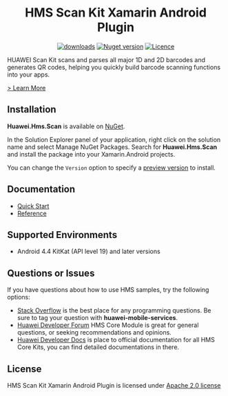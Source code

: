 <p align="center">
  <h1 align="center">HMS Scan Kit Xamarin Android Plugin</h1>
</p>

<p align="center">
  <a href="https://www.nuget.org/packages/Huawei.Hms.Scan"><img src="https://img.shields.io/nuget/dt/Huawei.Hms.Scan?label=Downloads&color=%23007EC6&style=for-the-badge"alt="downloads"></a>
  <a href="https://www.nuget.org/packages/Huawei.Hms.Scan"><img src="https://img.shields.io/nuget/v/Huawei.Hms.Scan?color=%23ed2a1c&style=for-the-badge" alt="Nuget version"></a>
  <a href="/LICENCE"><img src="https://img.shields.io/badge/License-Apache%202.0-blue.svg?color=%3bcc62&style=for-the-badge" alt="Licence"></a>
</p>


HUAWEI Scan Kit scans and parses all major 1D and 2D barcodes and generates QR codes, helping you quickly build barcode scanning functions into your apps.

[> Learn More](https://developer.huawei.com/consumer/en/doc/development/HMS-Plugin-Guides/introduction-0000001057554169)

## Installation

**Huawei.Hms.Scan** is available on [NuGet](https://www.nuget.org/packages/Huawei.Hms.Scan). 

In the Solution Explorer panel of your application, right click on the solution name and select Manage NuGet Packages. Search for **Huawei.Hms.Scan** and install the package into your Xamarin.Android projects.

You can change the `Version` option to specify a [preview version](https://www.nuget.org/packages/Huawei.Hms.Scan) to install.

## Documentation

- [Quick Start](https://developer.huawei.com/consumer/en/doc/development/HMS-Plugin-Guides/introduction-0000001057554169)
- [Reference](https://developer.huawei.com/consumer/en/doc/development/HMS-Plugin-References-V1/overview-0000001057541182-V1)

## Supported Environments
 
- Android 4.4 KitKat (API level 19) and later versions

## Questions or Issues

If you have questions about how to use HMS samples, try the following options:
- [Stack Overflow](https://stackoverflow.com/questions/tagged/huawei-mobile-services) is the best place for any programming questions. Be sure to tag your question with **huawei-mobile-services**.
- [Huawei Developer Forum](https://forums.developer.huawei.com/forumPortal/en/home?fid=0101187876626530001) HMS Core Module is great for general questions, or seeking recommendations and opinions.
- [Huawei Developer Docs](https://developer.huawei.com/consumer/en/doc/overview/HMS-Core-Plugin) is place to official documentation for all HMS Core Kits, you can find detailed documentations in there.

## License

HMS Scan Kit Xamarin Android Plugin is licensed under [Apache 2.0 license](LICENSE)